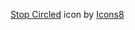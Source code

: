 <a target="_blank" href="https://icons8.com/icon/ozL6Pkd9efPv/stop-circled">Stop Circled</a> icon by <a target="_blank" href="https://icons8.com">Icons8</a>